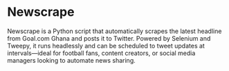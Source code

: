 # Newscrape
Newscrape is a Python script that automatically scrapes the latest headline from Goal.com Ghana and posts it to Twitter. Powered by Selenium and Tweepy, it runs headlessly and can be scheduled to tweet updates at intervals—ideal for football fans, content creators, or social media managers looking to automate news sharing.
